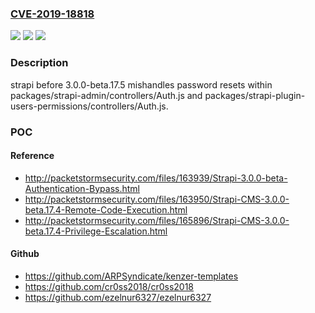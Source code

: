 ### [CVE-2019-18818](https://cve.mitre.org/cgi-bin/cvename.cgi?name=CVE-2019-18818)
![](https://img.shields.io/static/v1?label=Product&message=n%2Fa&color=blue)
![](https://img.shields.io/static/v1?label=Version&message=n%2Fa&color=blue)
![](https://img.shields.io/static/v1?label=Vulnerability&message=n%2Fa&color=brighgreen)

### Description

strapi before 3.0.0-beta.17.5 mishandles password resets within packages/strapi-admin/controllers/Auth.js and packages/strapi-plugin-users-permissions/controllers/Auth.js.

### POC

#### Reference
- http://packetstormsecurity.com/files/163939/Strapi-3.0.0-beta-Authentication-Bypass.html
- http://packetstormsecurity.com/files/163950/Strapi-CMS-3.0.0-beta.17.4-Remote-Code-Execution.html
- http://packetstormsecurity.com/files/165896/Strapi-CMS-3.0.0-beta.17.4-Privilege-Escalation.html

#### Github
- https://github.com/ARPSyndicate/kenzer-templates
- https://github.com/cr0ss2018/cr0ss2018
- https://github.com/ezelnur6327/ezelnur6327

